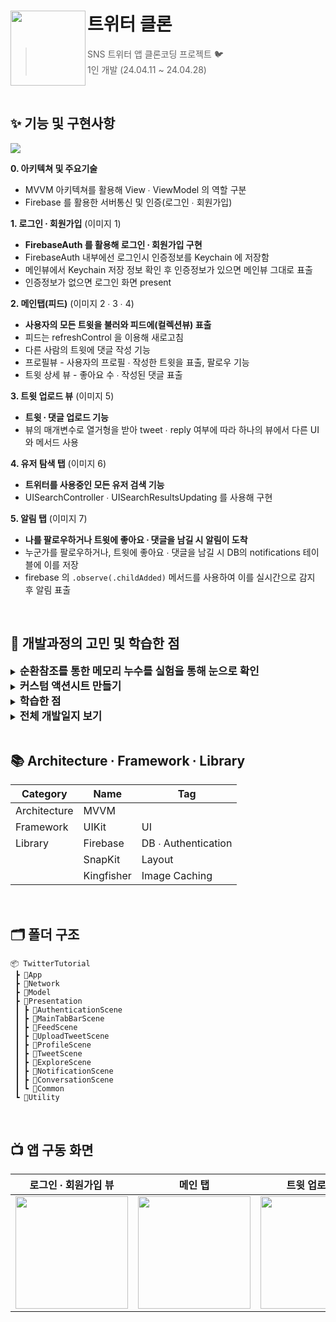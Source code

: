 
# 트위터 클론<img src="https://github.com/chldudqlsdl/Twitter-Clone/assets/83645833/8f1f4b8b-e8c6-47b4-a181-8f455f8b32b2" align=left width=120>

> SNS 트위터 앱 클론코딩 프로젝트 🐦  
> 1인 개발 (24.04.11 ~ 24.04.28)

<br />

## ✨ 기능 및 구현사항
<img src="https://github.com/chldudqlsdl/Twitter-Clone/assets/83645833/908a38fc-a75c-4e4c-a5d7-8c360a5acc92" >

**0. 아키텍쳐 및 주요기술** 
  - MVVM 아키텍쳐를 활용해 View ∙ ViewModel 의 역할 구분
 - Firebase 를 활용한 서버통신 및 인증(로그인 ∙ 회원가입)

**1. 로그인 ∙ 회원가입** (이미지 1)
  - **FirebaseAuth 를 활용해 로그인 ∙ 회원가입 구현**
  - FirebaseAuth 내부에선 로그인시 인증정보를 Keychain 에 저장함
  - 메인뷰에서 Keychain 저장 정보 확인 후 인증정보가 있으면 메인뷰 그대로 표출
  - 인증정보가 없으면 로그인 화면 present

**2. 메인탭(피드)** (이미지 2 ∙ 3 ∙ 4)
  - **사용자의 모든 트윗을 불러와 피드에(컬렉션뷰) 표출**
  - 피드는 refreshControl 을 이용해 새로고침
 -  다른 사람의 트윗에 댓글 작성 기능
  - 프로필뷰 - 사용자의 프로필 ∙ 작성한 트윗을 표출, 팔로우 기능
  - 트윗 상세 뷰 - 좋아요 수 ∙ 작성된 댓글 표출

**3. 트윗 업로드 뷰** (이미지 5)
 - **트윗 ∙ 댓글 업로드 기능**
 - 뷰의 매개변수로 열거형을 받아 tweet ∙ reply 여부에 따라 하나의 뷰에서 다른 UI와 메서드 사용

**4. 유저 탐색 탭** (이미지 6)
 - **트위터를 사용중인 모든 유저 검색 기능**
- UISearchController ∙ UISearchResultsUpdating 를 사용해 구현

**5. 알림 탭** (이미지 7)
 - **나를 팔로우하거나 트윗에 좋아요 ∙ 댓글을 남길 시 알림이 도착**
- 누군가를 팔로우하거나, 트윗에 좋아요 ∙ 댓글을 남길 시 DB의 notifications 테이블에 이를 저장
- firebase 의 `.observe(.childAdded)` 메서드를 사용하여 이를 실시간으로 감지 후 알림 표출



<br />


## 🤔 개발과정의 고민 및 학습한 점
<details>
<summary><strong style="font-size: 1.2em;">순환참조를 통한 메모리 누수를 실험을 통해 눈으로 확인</strong></summary>
<br>

**[실험영상링크(Youtube)](https://youtu.be/3YWHEmkB2C0?si=6q0Q1wwKUlTxYHmC&t=1m44s)**

**커스텀 델리게이트 패턴을 사용하면서 순환참조가 일어나는 상황이 발생**

`ProfileController` 클래스가 참조하는 컬렉션뷰의 헤더로 `ProfileHeader` 의 인스턴스가 할당되면서 참조가 발생한다. 이어서 `ProfileHeader` 의 delegate 로 `ProfileController(self)` 가 할당되면서 다시 참조가 발생한다.  
이는 서로 강하게 참조하고 있기 때문에 순환참조가 발생하는 상황이며 이것이 메모리 누수를 야기한다

```swift
// ProfileController
extension ProfileController {
    override func collectionView(_ collectionView: UICollectionView, viewForSupplementaryElementOfKind kind: String, at indexPath: IndexPath) -> UICollectionReusableView {
        let header = collectionView.dequeueReusableSupplementaryView(ofKind: kind, withReuseIdentifier: headerIdentifier, for: indexPath) as! ProfileHeader
        header.user = user
        header.delegate = self
        return header
    }
}
// ProfileHeader
class ProfileHeader: UICollectionReusableView {
    var delegate: ProfileHeaderDelegate?
    // weak var delegate: ProfileHeaderDelegate?
    // ... [후략] ...
}
```

 **메모리 누수를 실험을 통해 그래프로 확인하기**

순환참조를 방지하는 것은 `weak var delegate` 과 같이 약하게 참조하게 변경하면 달성할 수 있다. 하지만 나아가 실제로 메모리 누수가 발생할 경우 메모리 그래프가 어떻게 변하는지 확인해보았다. 

`weak` 를 써준 경우와 안 써준 경우 각각 열번씩 `ProfileController` 뷰를 열고 닫은 후 메모리 사용량을 비교해본 모습이다. `weak` 를 써주지 않은 경우 반대의 경우보다 4MB 의 메모리가 더 사용되고 있음을 확인하였다.

커스텀 델리게이트 패턴 사용의 경우나, 클로저가 self 를 캡처하는 경우 기계적으로 weak 를 써줄 때가 많았지만, 메모리 누수 상황을 실험하면서 중요성을 절감하게 되었다.

<img width="250" src="https://github.com/chldudqlsdl/Twitter-Clone/assets/83645833/59298d38-ed09-47ba-8a04-b124e3e71222">

<img width="250" alt="스크린샷 2024-06-22 오후 4 31 19" src="https://github.com/chldudqlsdl/Twitter-Clone/assets/83645833/ba36dab7-67ba-4d68-bf61-ab245bbbb44e">
</details>

<details>
<summary><strong style="font-size: 1.2em;">커스텀 액션시트 만들기</strong></summary>
<br>
<img width="200" alt="스크린샷 2024-06-22 오후 6 00 35" src="https://github.com/chldudqlsdl/Twitter-Clone/assets/83645833/d32537ff-d5bb-434f-b90c-83e337dbf2c9">

<br>
<br>

 **UIAlertController 와 최대한 유사하게 구현하기**

UIAlertController 와 같이 네비게이션바나 탭바 위를 덮어야 하고, 뒷배경이 흐려져야 한다. 기존의 ViewController 를 present 하거나, navigationController 에서 pushViewController 하는 방식으로는 구현불가

**뷰의 계층구조**

배경의 뷰를 그대로 살리면서 앞단에 액션시트를 추가하려면 뷰 계층구조의 루트 컨테이너인 UIWindow 에 뷰를 추가하여야 한다. 뷰 계층구조는 넓게 보면 UIScreen - UIWindowScene - UIWindow 로 구성되어 있는데, UIWindowScene 을 통해서 UIWindow 에 접근할 수 있다. `isKeyWindow` 속성은 현재 사용자 입력을 받는 UIWindow 를 의미하기에 해당 속성이 true 인 UIWindow 에 접근하여 원하는 작업을 수행할 수 있다.

```swift
// ActionSheetLauncher
func show() {
    guard let windowScene = UIApplication.shared.connectedScenes.first as? UIWindowScene else { return }
    guard let window = windowScene.windows.first(where: { $0.isKeyWindow }) else { return }
    
    window.addSubview(blackView)
    blackView.frame = window.frame
    
    window.addSubview(tableView)
    tableView.frame = CGRect(x: 0, y: window.frame.height, width: window.frame.width, height: actionSheetHeight)
    
    UIView.animate(withDuration: 0.5) {
        self.blackView.alpha = 1
        self.tableView.frame.origin.y -= self.actionSheetHeight
    }
}
```

</details>

<details>
<summary><strong style="font-size: 1.2em;">학습한 점</strong></summary>

## 커스텀 델리게이트 패턴

### 뷰 컨트롤러간의 소통을 통해 이벤트 처리를 할 때, 커스텀 델리게이트 패턴 사용

```swift
// FeedController
extension FeedController {
    override func collectionView(_ collectionView: UICollectionView, cellForItemAt indexPath: IndexPath) -> UICollectionViewCell {
        let cell = collectionView.dequeueReusableCell(withReuseIdentifier: reuseIdentifier, for: indexPath) as! TweetCell
        cell.delegate = self
        return cell
    }
}
extension FeedController: TweetCellDelegate {
    func handleProfileImageTapped(_ cell: TweetCell) {
        let vc = ProfileController(user: user)
        navigationController?.pushViewController(vc, animated: true)
    }
}

// TweetCell
protocol TweetCellDelegate: AnyObject {
    func handleProfileImageTapped(_ cell: TweetCell)
}
class TweetCell : UICollectionViewCell {
    weak var delegate: TweetCellDelegate?
    
    @objc func handleProfileImageTapped() {
        delegate?.handleProfileImageTapped(self)
    }
}
```

## Enum 을 활용해 재사용 가능한 코드 작성하기

<img width="200" alt="스크린샷 2024-06-22 오후 9 53 22" src="https://github.com/chldudqlsdl/Twitter-Clone/assets/83645833/90386eac-98a7-4467-854d-369e22ba531f">
<img width="200" alt="스크린샷 2024-06-22 오후 9 53 40" src="https://github.com/chldudqlsdl/Twitter-Clone/assets/83645833/36a5e429-0bbf-41f9-ad55-16af0ad5df88">

위 그림과 같이 트윗을 작성하는 뷰와 다른 사람의 트윗에 대해 댓글을 작성한 뷰는 매우 유사하다. 뷰를 따로 만들지 않고, 하나의 뷰에 매개변수로 tweet 과 reply 케이스를 가지는 Enum 을 할당하여 재사용 가능한 뷰를 구현하였다. 

reply 케이스는 연관값을 매개변수로 받아 어떤 tweet 에 대한 reply 인지도 구분하도록 하였다. 작성된 글을 업로드하는 메서드에서도 케이스 별로 다른 코드를 작성해주었다.

```swift
// UploadTweetViewModel
enum UploadTweetConfiguration {
    case tweet
    case reply(Tweet)
}

class UploadTweetViewModel {
    let actionButtonTitle: String
    init(config: UploadTweetConfiguration) {
        switch config {
        case .tweet:
            actionButtonTitle = "Tweet"
        case .reply(let tweet):
            actionButtonTitle = "Reply"
        }
    }
}

// uploadTweetController
class UploadTweetController: UIViewController {
    private let config: UploadTweetConfiguration
    private lazy var viewModel = UploadTweetViewModel(config: config)
    
    @objc func handleUploadTweet() {
        TweetService.shared.uploadTweet(caption: caption, type: config) 
    }
}

// TweetService
struct TweetService {
    func uploadTweet(caption: String, type: UploadTweetConfiguration, completion: @escaping ( Error?, DatabaseReference) -> Void) {       
        switch type {
        case .tweet:
            REF_TWEETS.childByAutoId().updateChildValues(values) { err, ref in
                REF_USER_TWEETS.child(uid).updateChildValues([tweetID: 1], withCompletionBlock: completion)
            }
        case .reply(let tweet):
            REF_TWEET_REPLIES.child(tweet.tweetID).childByAutoId().updateChildValues(values, withCompletionBlock: completion)
        }
    }
}
```

</details>

<details>
<summary><strong style="font-size: 1.2em;">전체 개발일지 보기</strong></summary>

<br />
  
**[전체 개발 일지 링크(Notion)](https://slowsteadybrown.notion.site/Twitter-iOS-Clone-5d7e0d87ea594045a448c9f636283782?pvs=4)**
  
</details>

<br />

## 📚 Architecture ∙ Framework ∙ Library

| Category| Name | Tag |
| ---| --- | --- |
| Architecture| MVVM |  |
| Framework| UIKit | UI |
|Library | Firebase | DB ∙ Authentication |
| | SnapKit | Layout |
| | Kingfisher | Image Caching |

<br />

## 🗂 폴더 구조
~~~
📦 TwitterTutorial
 ┣ 📂App
 ┣ 📂Network
 ┣ 📂Model
 ┣ 📂Presentation
 ┃ ┣ 📂AuthenticationScene
 ┃ ┣ 📂MainTabBarScene
 ┃ ┣ 📂FeedScene
 ┃ ┣ 📂UploadTweetScene
 ┃ ┣ 📂ProfileScene
 ┃ ┣ 📂TweetScene
 ┃ ┣ 📂ExploreScene
 ┃ ┣ 📂NotificationScene
 ┃ ┣ 📂ConversationScene
 ┃ ┗ 📂Common
 ┗ 📂Utility
~~~

<br />

## 📺 앱 구동 화면 
|로그인 ∙ 회원가입 뷰|메인 탭|트윗 업로드 뷰|유저 탐색 탭|알림 탭|
|-|-|-|-|-|
|<img width="180" src="https://github.com/chldudqlsdl/ODindi/assets/83645833/ce54e955-4b91-4c8d-9e98-78feb91d4bae">|<img width="180" src="https://github.com/chldudqlsdl/ODindi/assets/83645833/7aafa33b-6249-4931-a922-086e87816e6f">|<img width="180" src="https://github.com/chldudqlsdl/ODindi/assets/83645833/45486562-e6c1-42db-bf18-3d19cababcb5">|<img width="180" src="https://github.com/chldudqlsdl/ODindi/assets/83645833/e4c8b61f-ecc0-4c6f-9ce7-51f39197b308">|<img width="180" src="https://github.com/chldudqlsdl/ODindi/assets/83645833/525a2c96-d117-4522-b2f6-cee401af29f3">|




